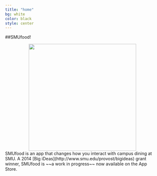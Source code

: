 ```yaml
---
title: "home"
bg: white
color: black
style: center
---
```


##SMUfood!
<div style="text-align:center"><img height="350" width="350" src ="/img/smufoodbiglogonobg.gif" /></div>
SMUfood is an app that changes how you interact with campus dining at SMU. A 2014 [Big iDeas](http://www.smu.edu/provost/bigideas) grant winner, SMUfood is ~~a work in progress~~ now available on the App Store.
